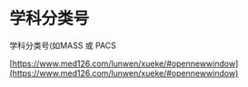# 学科分类号





学科分类号(如MASS 或 PACS












[https://www.med126.com/lunwen/xueke/#opennewwindow](https://www.med126.com/lunwen/xueke/#opennewwindow)









